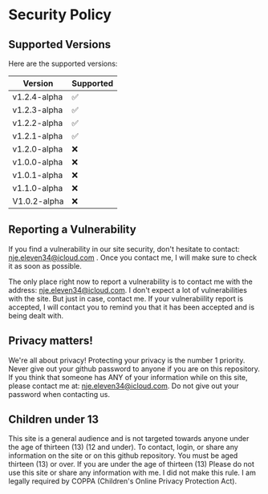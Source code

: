 # Security Policy

## Supported Versions
Here are the supported versions:

| Version       | Supported          |
| -------       | ------------------ |
| v1.2.4-alpha  | :white_check_mark: |
| v1.2.3-alpha  | :white_check_mark: |
| v1.2.2-alpha  | :white_check_mark: |
| v1.2.1-alpha   | :white_check_mark:|
| v1.2.0-alpha   | ❌ |
| v1.0.0-alpha   | ❌ |
| v1.0.1-alpha   | ❌ |
| v1.1.0-alpha  |  ❌ |
| V1.0.2-alpha   | ❌ |


## Reporting a Vulnerability

If you find a vulnerability in our site security, don't hesitate to contact: nje.eleven34@icloud.com .
Once you contact me, I will make sure to check it as soon as possible. 

The only place right now to report a vulnerability is to contact me with the address: nje.eleven34@icloud.com. I don't expect a lot of vulnerabilities with the site. But just in case,
contact me. If your vulnerabiility report is accepted, I will contact you to remind you that it has been accepted and is being dealt with. 

## Privacy matters!

We're all about privacy! Protecting your privacy is the number 1 priority. Never give out your github password to anyone if you are on this repository. If you think that someone
has ANY of your information while on this site, please contact me at: nje.eleven34@icloud.com. Do not give out your password when contacting us. 

## Children under 13

This site is a general audience and is not targeted towards anyone under the age of thirteen (13) (12 and under). To contact, login, or share any information on the site or on this github repository. You must be aged thirteen (13) or over. If you are under the age of thirteen (13) Please do not use this site or share any information with me. I did not make this rule. I am legally required by COPPA (Children's Online Privacy Protection Act).


